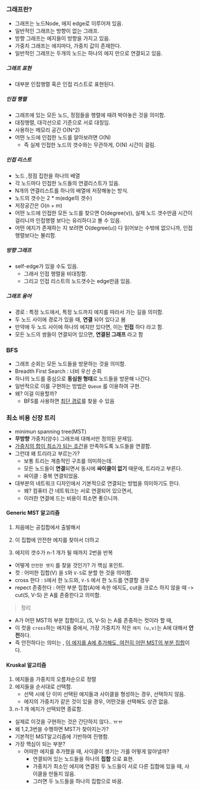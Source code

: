 ### 그래프란?

- 그래프는 노드Node, 에지 edge로 이루어져 있음.
- 일반적인 그래프는 방향이 없는 그래프.
- 방향 그래프는 에지들이 방향을 가지고 있음.
- 가중치 그래프는 에지마다, 가중치 값이 존재한다.
- 일반적인 그래프는 두개의 노드는 하나의 에지 만으로 연결되고 있음.



##### 그래프 표현

- 대부분 인접행렬 혹은 인접 리스트로 표현된다.



##### 인접 행렬

- 그래프에 있는 모든 노드, 정점들을 행렬에 때려 박아놓은 것을 의미함.
- 대칭행렬, 대각선으로 기준으로 서로 대칭임.
- 사용하는 메모리 공간 O(N^2)
- 어떤 노드에 인접한 노드를 알아보려면 O(N)
  - 즉 실제 인접한 노드의 갯수와는 무관하게, O(N) 시간이 걸림.



##### 인접 리스트

- 노드 ,정점 집한을 하나의 배열
- 각 노드마다 인접한 노드들의 연결리스트가 있음.
- N개의 연결리스트를 하나의 배열에 저장해놓는 방식.
- 노드의 갯수는 2 * m(edge의 갯수)
- 저장공간은 O(n + m)
- 어떤 노드에 인접한 모든 노드를 찾으면 O(degree(v)), 실제 노드 갯수만큼 시간이 걸리니까 인접행렬 보다는 유리하다고 볼 수 있음.
- 어떤 에지가 존재하는 지 보려면 O(degree(u)) 다 읽어보는 수밖에 없으니까, 인접행렬보다는 불리함.



##### 방향 그래프

- self-edge가 있을 수도 있음.
  - 그래서 인접 행렬을 비대칭함.
  - 그리고 인접 리스트의 노드갯수는 edge만큼 있음.



##### 그래프 용어

- 경로 : 특정 노드에서, 특정 노드까지 에지를 따라서 가는 길을 의미함.
- 두 노드 사이에 경로가 있을 때, **연결** 되어 있다고 봄
- 만약에 두 노드 사이에 하나의 에지만 있다면, 이는 **인접** 하다 라고 함.
- 모든 노드의 쌍들이 연결되어 있으면, **연결된 그래프** 라고 함



### BFS

- 그래프 순회는 모든 노드들을 방문하는 것을 의미함.
- Breadth First Search : 너비 우선 순회
- 하나의 노드를 중심으로 **동심원 형태**로 노드들을 방문해 나간다.
- 일반적으로 이를 구현하는 방법은 `Queue` 를 이용하여 구현.
- 왜? 이걸 이용할까?
  - BFS를 사용하면 <u>최단 경로</u>를 찾을 수 있음





### 최소 비용 신장 트리

- minimun spanning tree(MST)
- **무방향** 가중치(양수) 그래프에 대해서만 정의된 문제임.
- <u>가중치의 합이 최소가 되는 조건</u>을 만족하도록 노드들을 연결함.
- 그런데 왜 트리라고 부르는가?
  - 보통 트리는 계층적인 구조를 의미하는데.
  - 모든 노드들이 **연결**되면서 동시에 **싸이클이 없기** 때문에, 트리라고 부른다.
  - 싸이클 : 중복 연결되었음.
- 대부분의 네트워크 디자인에서 기본적으로 연결되는 방법을 의미하기도 한다.
  - 왜? 컴퓨터 간 네트워크는 서로 연결되어 있으면서,
  - 이러한 연결에 드는 비용이 최소면 좋으니까.



#### Generic MST 알고리즘

1. 처음에는 공집합에서 출발해서

2. 이 집합에 안전한 에지를 찾아서 더하고

3. 에지의 갯수가 n-1 개가 될 때까지 2번을 반복

- 어떻게 `안전한 엣지` 를 찾을 것인가? 가 핵심 포인트.
- 컷 : 어떠한 집합(V) 을 `S`와 `V-S`로 분할 한 것을 의미함.
- cross 한다 : `S`에서 한 노드와, `V-S` 에서 한 노드를 연결할 경우 
- repect 존중한다 : 어떤 부분 집합(A)에 속한 에지도, cut을 크로스 하지 않을 때 -> cut(S, V-S) 은 A를 존중한다고 의미함.

> 정리

- A가 어떤 MST의 부분 집합이고, (S, V-S) 는 A를 존중하는 컷이라 할 때, 
- 이 컷을 `cross`하는 에지들 중에서, 가장 가중치가 작은 `에지 (u,v)`는 A에 대해서 **안전**하다.
- 즉 안전하다는 의미는 , <u>이 에지를 A에 추가해도, 여전히 어떤 MST의 부분 집합</u>이다.



#### Kruskal 알고리즘

1. 에지들을 가중치의 오름차순으로 정렬
2. 에지들을 순서대로 선택함. 
   - 선택 시에 단 이미 선택된 에지들과 사이클을 형성하는 경우, 선택하지 않음.
   - 에지의 가중치가 같은 것이 있을 경우, 어떤것을 선택해도 상관 없음.
3. n-1 개 에지가 선택되면 종료함.

- 실제로 이것을 구현하는 것은 간단하지 않다.. ㅠㅠ
- 왜 1,2,3번을 수행하면 MST가 찾아지는가?
- 기본적인 MST알고리즘에 기반하여 진행함.
- 가장 핵심이 되는 부분?
  - 어떠한 에지를 추가했을 때, 사이클이 생기는 가를 어떻게 알아낼까?
    - 연결되어 있는 노드들을 하나의 **집합** 으로 표현.
    - 가중치가 최소인 에지에 연결된 두 노드들이 서로 다른 집합에 있을 때, 사이클을 만들지 않음.
    - 그러면 두 노드들을 하나의 집합으로 바꿈.

